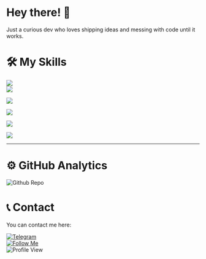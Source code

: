 # Hey there! 👋

Just a curious dev who loves shipping ideas and messing with code until it works. 

# 🛠️ My Skills

<div align="start">
  
<!-- Frontend -->
<img src="https://skillicons.dev/icons?i=html,css,js,ts,react,svelte" /><br/>
<img src="https://skillicons.dev/icons?i=tailwind,bootstrap,electron,codepen,figma" /><br/>

<!-- Backend -->
<img src="https://skillicons.dev/icons?i=nodejs,python,django,flask" /><br/>

<!-- Databases -->
<img src="https://skillicons.dev/icons?i=mysql,sqlite" /><br/>

<!-- Game & Creative -->
<img src="https://skillicons.dev/icons?i=unity,godot,ps,pr" /><br/>

<!-- Tools & Misc -->
<img src="https://skillicons.dev/icons?i=git,vscode,powershell,obsidian,kali" />

</div>

---

# ⚙️ GitHub Analytics

![Github Repo](https://github-profile-summary-cards.vercel.app/api/cards/repos-per-language?username=karan-webdev&theme=dracula)
<br>

# 📞 Contact

You can contact me here:

[![Telegram](https://img.shields.io/badge/Gmail-D14836?style=flat&logo=gmail&logoColor=white)](mailto:0xbitshot@gmail.com)  
[![Follow Me](https://img.shields.io/github/followers/karan-webdev?label=Follow%20Me&style=flat&logo=github)](https://github.com/karan-webdev)  
![Profile View](https://komarev.com/ghpvc/?username=karan-webdev&color=blueviolet&style=flat)
